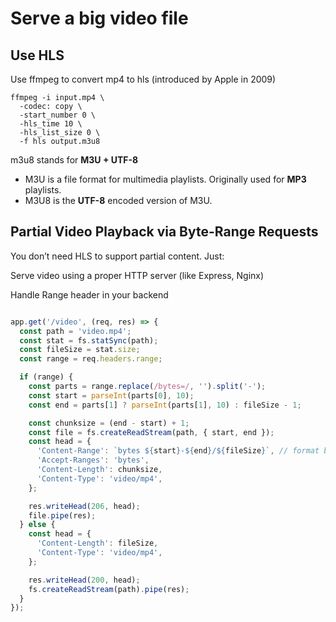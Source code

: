 # Serve a big video file

## Use HLS

Use ffmpeg to convert mp4 to hls (introduced by Apple in 2009)

```
ffmpeg -i input.mp4 \
  -codec: copy \
  -start_number 0 \
  -hls_time 10 \
  -hls_list_size 0 \
  -f hls output.m3u8
```

m3u8 stands for **M3U + UTF-8**
- M3U is a file format for multimedia playlists. Originally used for **MP3** playlists.
- M3U8 is the **UTF-8** encoded version of M3U.


## Partial Video Playback via Byte-Range Requests

You don’t need HLS to support partial content. Just:

Serve video using a proper HTTP server (like Express, Nginx)

Handle Range header in your backend


```ts

app.get('/video', (req, res) => {
  const path = 'video.mp4';
  const stat = fs.statSync(path);
  const fileSize = stat.size;
  const range = req.headers.range;

  if (range) {
    const parts = range.replace(/bytes=/, '').split('-');
    const start = parseInt(parts[0], 10);
    const end = parts[1] ? parseInt(parts[1], 10) : fileSize - 1;

    const chunksize = (end - start) + 1;
    const file = fs.createReadStream(path, { start, end });
    const head = {
      'Content-Range': `bytes ${start}-${end}/${fileSize}`, // format byte ranges
      'Accept-Ranges': 'bytes',
      'Content-Length': chunksize,
      'Content-Type': 'video/mp4',
    };

    res.writeHead(206, head);
    file.pipe(res);
  } else {
    const head = {
      'Content-Length': fileSize,
      'Content-Type': 'video/mp4',
    };

    res.writeHead(200, head);
    fs.createReadStream(path).pipe(res);
  }
});
```